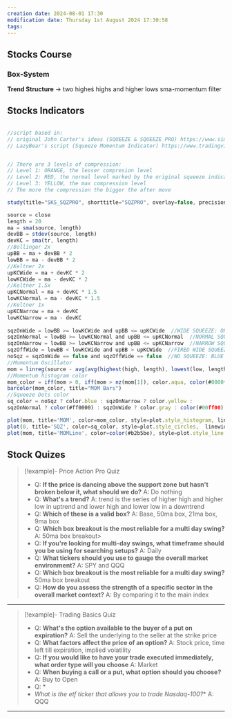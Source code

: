 ```yaml
---
creation date: 2024-08-01 17:30
modification date: Thursday 1st August 2024 17:30:58
tags:
---
```




## Stocks Course

### Box-System
**Trend Structure** -> two higheś highs and higher lows
sma-momentum filter

## Stocks Indicators


```typescript

//script based in:
// original John Carter's ideas (SQUEEZE & SQUEEZE PRO) https://www.simplertrading.com/
// LazyBear's script (Squeeze Momentum Indicator) https://www.tradingview.com/script/nqQ1DT5a-Squeeze-Momentum-Indicator-LazyBear/


// There are 3 levels of compression:
// Level 1: ORANGE, the lesser compresion level
// Level 2: RED, the normal level marked by the original squeeze indicator
// Level 3: YELLOW, the max compression level
// The more the compression the bigger the after move

study(title="SKS_SQZPRO", shorttitle="SQZPRO", overlay=false, precision=1)

source = close
length = 20
ma = sma(source, length)
devBB = stdev(source, length)
devKC = sma(tr, length)
//Bollinger 2x
upBB = ma + devBB * 2
lowBB = ma - devBB * 2
//Keltner 2x
upKCWide = ma + devKC * 2
lowKCWide = ma - devKC * 2
//Keltner 1.5x
upKCNormal = ma + devKC * 1.5
lowKCNormal = ma - devKC * 1.5
//Keltner 1x
upKCNarrow = ma + devKC
lowKCNarrow = ma - devKC
  
sqzOnWide = lowBB >= lowKCWide and upBB <= upKCWide  //WIDE SQUEEZE: ORANGE
sqzOnNormal = lowBB >= lowKCNormal and upBB <= upKCNormal  //NORMAL SQUEEZE: RED
sqzOnNarrow = lowBB >= lowKCNarrow and upBB <= upKCNarrow  //NARROW SQUEEZE: YELLOW
sqzOffWide = lowBB < lowKCWide and upBB > upKCWide  //FIRED WIDE SQUEEZE: GREEN
noSqz = sqzOnWide == false and sqzOffWide == false  //NO SQUEEZE: BLUE
//Momentum Oscillator
mom = linreg(source - avg(avg(highest(high, length), lowest(low, length)), sma(close, length)), length, 0)
//Momentum histogram color
mom_color = iff(mom > 0, iff(mom > nz(mom[1]), color.aqua, color(#0000ff)), iff(mom < nz(mom[1]), color(#ff0000), color(#ffeb3b)))
barcolor(mom_color, title="MOM Bars")
//Squeeze Dots color
sq_color = noSqz ? color.blue : sqzOnNarrow ? color.yellow :
sqzOnNormal ? color(#ff0000) : sqzOnWide ? color.gray : color(#00ff00)

plot(mom, title='MOM', color=mom_color, style=plot.style_histogram, linewidth=5
plot(0, title='SQZ', color=sq_color, style=plot.style_circles,  linewidth=3)
plot(mom, title='MOMLine', color=color(#b2b5be), style=plot.style_line, linewidth=2)
``````




## Stock Quizes
>[!example]- Price Action Pro Quiz
> - Q: **If the price is dancing above the support zone but hasn't broken below it, what should we do?**
> A: Do nothing
> - Q: **What's a trend?**
> A: trend is the series of higher high and higher low in uptrend and lower high and lower low in a downtrend
> - Q: **Which of these is a valid box?**
> A: Base, 50ma box, 21ma box, 9ma box
> - Q: **Which box breakout is the most reliable for a multi day swing?**
> A: 50ma box breakout>
> - Q: **If you're looking for multi-day swings, what timeframe should you be using for searching setups?**
> A: Daily
> - Q: **What tickers should you use to gauge the overall market environment?**
>A: SPY and QQQ
> - Q: **Which box breakout is the most reliable for a multi day swing?**
>50ma box breakout
> - Q: **How do you assess the strength of a specific sector in the overall market context?**
>A: By comparing it to the main index
---
>[!example]- Trading Basics Quiz
> - Q: **What's the option available to the buyer of a put on expiration?**
> A: Sell the underlying to the seller at the strike price
> - Q: **What factors affect the price of an option?**
> A: Stock price, time left till expiration, implied volatility
> - Q: **If you would like to have your trade executed immediately, what order type will you choose**
> A: Market
> - Q: **When buying a call or a put, what option should you choose?**
> A: Buy to Open
> - Q: *
> - *What is the etf ticker that allows you to trade Nasdaq-100?**
> A: QQQ
---
